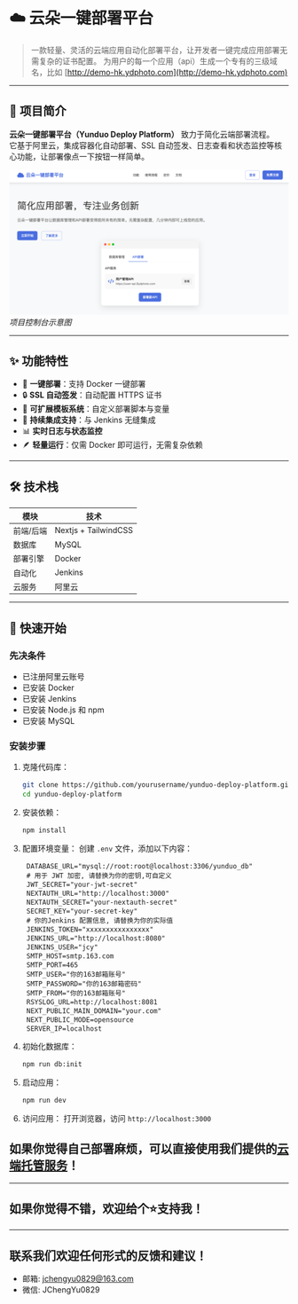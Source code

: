 # ☁️ 云朵一键部署平台

> 一款轻量、灵活的云端应用自动化部署平台，让开发者一键完成应用部署无需复杂的证书配置。
> 为用户的每一个应用（api）生成一个专有的三级域名，比如 [http://demo-hk.ydphoto.com](http://demo-hk.ydphoto.com)

---

## 🧭 项目简介

**云朵一键部署平台（Yunduo Deploy Platform）** 致力于简化云端部署流程。  
它基于阿里云，集成容器化自动部署、SSL 自动签发、日志查看和状态监控等核心功能，让部署像点一下按钮一样简单。

![dashboard.png](docs/dashboard.png)
*项目控制台示意图*

---

## ✨ 功能特性

- 🚀 **一键部署**：支持 Docker 一键部署
- 🔒 **SSL 自动签发**：自动配置 HTTPS 证书
- 🧩 **可扩展模板系统**：自定义部署脚本与变量
- 🔧 **持续集成支持**：与 Jenkins 无缝集成
- 📊 **实时日志与状态监控**
- 🪶 **轻量运行**：仅需 Docker 即可运行，无需复杂依赖

---

##  🛠️ 技术栈
| 模块    | 技术                 |
|-------|--------------------|
| 前端/后端 | Nextjs + TailwindCSS |
| 数据库   | MySQL              |
| 部署引擎  | Docker   |
| 自动化   | Jenkins |
| 云服务   | 阿里云     |

---

## 🚀 快速开始

### 先决条件

- 已注册阿里云账号
- 已安装 Docker
- 已安装 Jenkins
- 已安装 Node.js 和 npm
- 已安装 MySQL

### 安装步骤
1. 克隆代码库：
   ```bash
   git clone https://github.com/yourusername/yunduo-deploy-platform.git
   cd yunduo-deploy-platform
    ```
2. 安装依赖：
   ```bash
   npm install
   ```
3. 配置环境变量：
   创建 `.env` 文件，添加以下内容：
   ```env
    DATABASE_URL="mysql://root:root@localhost:3306/yunduo_db"
    # 用于 JWT 加密, 请替换为你的密钥,可自定义
    JWT_SECRET="your-jwt-secret"
    NEXTAUTH_URL="http://localhost:3000"
    NEXTAUTH_SECRET="your-nextauth-secret"
    SECRET_KEY="your-secret-key"
    # 你的Jenkins 配置信息, 请替换为你的实际值
    JENKINS_TOKEN="xxxxxxxxxxxxxxxx"
    JENKINS_URL="http://localhost:8080"
    JENKINS_USER="jcy"
    SMTP_HOST=smtp.163.com
    SMTP_PORT=465
    SMTP_USER="你的163邮箱账号"
    SMTP_PASSWORD="你的163邮箱密码"
    SMTP_FROM="你的163邮箱账号"
    RSYSLOG_URL=http://localhost:8081
    NEXT_PUBLIC_MAIN_DOMAIN="your.com"
    NEXT_PUBLIC_MODE=opensource
    SERVER_IP=localhost
   ```
4. 初始化数据库：
   ```bash
   npm run db:init
   ```
5. 启动应用：
   ```bash
   npm run dev
   ```
6. 访问应用：
   打开浏览器，访问 `http://localhost:3000`

## 如果你觉得自己部署麻烦，可以直接使用我们提供的[云端托管服务](https://www.ydphoto.com)！

---

## 如果你觉得不错，欢迎给个⭐️支持我！

---

## 联系我们欢迎任何形式的反馈和建议！
- 邮箱: jchengyu0829@163.com
- 微信: JChengYu0829

